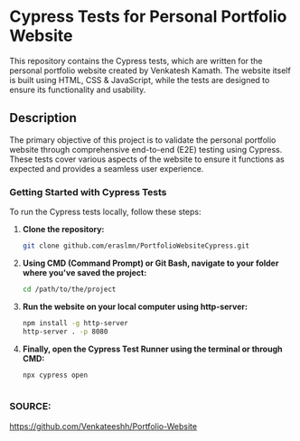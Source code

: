 # Cypress Tests for Personal Portfolio Website 

This repository contains the Cypress tests, which are written for the personal portfolio website created by Venkatesh Kamath. The website itself is built using HTML, CSS & JavaScript, while the tests are designed to ensure its functionality and usability.

## Description

The primary objective of this project is to validate the personal portfolio website through comprehensive end-to-end (E2E) testing using Cypress. These tests cover various aspects of the website to ensure it functions as expected and provides a seamless user experience.

### Getting Started with Cypress Tests

To run the Cypress tests locally, follow these steps:

1. **Clone the repository:**
   ```bash
   git clone github.com/eraslmn/PortfolioWebsiteCypress.git

1. **Using CMD (Command Prompt) or Git Bash, navigate to your folder where you've saved the project:**
   ```bash
   cd /path/to/the/project

1. **Run the website on your local computer using http-server:**
   ```bash
   npm install -g http-server
   http-server . -p 8080

1. **Finally, open the Cypress Test Runner using the terminal or through CMD:**
   ```bash
   npx cypress open
  

### SOURCE:
https://github.com/Venkateeshh/Portfolio-Website
